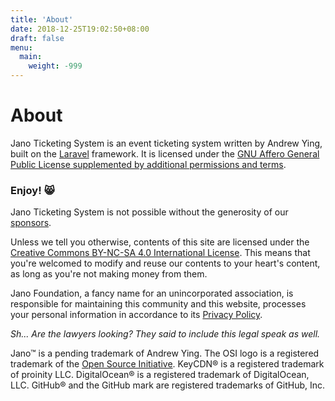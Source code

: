 ```yaml
---
title: 'About'
date: 2018-12-25T19:02:50+08:00
draft: false
menu:
  main:
    weight: -999
---
```


# About

Jano Ticketing System is an event ticketing system written by Andrew Ying, built on the 
[Laravel](https://laravel.com/) framework. It is licensed under the [GNU Affero General
Public License supplemented by additional permissions and terms](/legal/license).

### Enjoy! 😸

Jano Ticketing System is not possible without the generosity of our [sponsors](/sponsors).

Unless we tell you otherwise, contents of this site are licensed under the
<a href="https://creativecommons.org/licenses/by-nc-sa/4.0/" target="_blank"
rel="noopener noreferrer">Creative Commons BY-NC-SA 4.0 International License</a>. This
means that you're welcomed to modify and reuse our contents to your heart's content, as 
long as you're not making money from them.

Jano Foundation, a fancy name for an unincorporated association, is responsible for
maintaining this community and this website, processes your personal information in
accordance to its [Privacy Policy](/legal/privacy).

*Sh... Are the lawyers looking? They said to include this legal speak as well.*

Jano&trade; is a pending trademark of Andrew Ying. The OSI logo is a registered trademark
of the <a href="http://opensource.org/" target="_blank" rel="noopener noreferrer">Open
Source Initiative</a>. KeyCDN&reg; is a registered trademark of proinity LLC.
DigitalOcean&reg; is a registered trademark of DigitalOcean, LLC. GitHub&reg; and the
GitHub mark are registered trademarks of GitHub, Inc.
